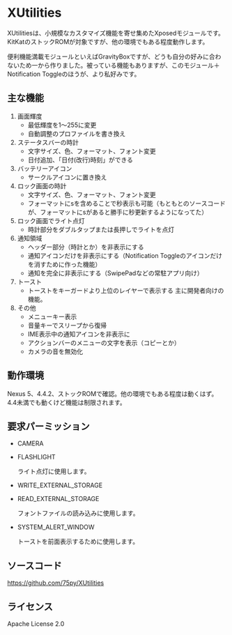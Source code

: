 XUtilities
==========

XUtilitiesは、小規模なカスタマイズ機能を寄せ集めたXposedモジュールです。
KitKatのストックROMが対象ですが、他の環境でもある程度動作します。

便利機能満載モジュールといえばGravityBoxですが、どうも自分の好みに合わないため一から作りました。被っている機能もありますが、このモジュール＋Notification Toggleのほうが、より私好みです。

主な機能
-----------
1. 画面輝度
	- 最低輝度を1～255に変更
	- 自動調整のプロファイルを書き換え
2. ステータスバーの時計
	- 文字サイズ、色、フォーマット、フォント変更
	- 日付追加、「日付(改行)時刻」ができる
3. バッテリーアイコン
	- サークルアイコンに置き換え
4. ロック画面の時計
	- 文字サイズ、色、フォーマット、フォント変更
	- フォーマットにsを含めることで秒表示も可能（もともとのソースコードが、フォーマットにsがあると勝手に秒更新するようになってた）
5. ロック画面でライト点灯
	- 時計部分をダブルタップまたは長押しでライトを点灯
6. 通知領域
	- ヘッダー部分（時計とか）を非表示にする
	- 通知アイコンだけを非表示にする（Notification Toggleのアイコンだけを消すために作った機能）
	- 通知を完全に非表示にする（SwipePadなどの常駐アプリ向け）
7. トースト
	- トーストをキーガードより上位のレイヤーで表示する
	  主に開発者向けの機能。
8. その他
	- メニューキー表示
	- 音量キーでスリープから復帰
	- IME表示中の通知アイコンを非表示に
	- アクションバーのメニューの文字を表示（コピーとか）
	- カメラの音を無効化

動作環境
----------

Nexus 5、4.4.2、ストックROMで確認。他の環境でもある程度は動くはず。
4.4未満でも動くけど機能は制限されます。

要求パーミッション
--------------------

* CAMERA
* FLASHLIGHT

  ライト点灯に使用します。

* WRITE_EXTERNAL_STORAGE
* READ_EXTERNAL_STORAGE

  フォントファイルの読み込みに使用します。

* SYSTEM_ALERT_WINDOW

  トーストを前面表示するために使用します。


ソースコード
--------------

https://github.com/75py/XUtilities

ライセンス
-------------

Apache License 2.0